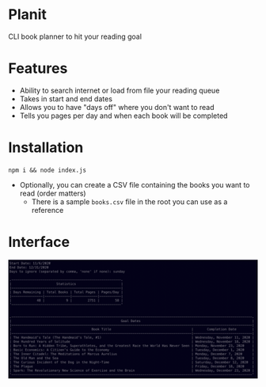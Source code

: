 # Planit
CLI book planner to hit your reading goal

# Features
- Ability to search internet or load from file your reading queue
- Takes in start and end dates
- Allows you to have "days off" where you don't want to read
- Tells you pages per day and when each book will be completed

# Installation
`npm i && node index.js`

- Optionally, you can create a CSV file containing the books you want to read (order matters) 
  - There is a sample `books.csv` file in the root you can use as a reference 

# Interface 
![pic](https://github.com/Schachte/Planit/blob/master/cli.png?raw=true)
